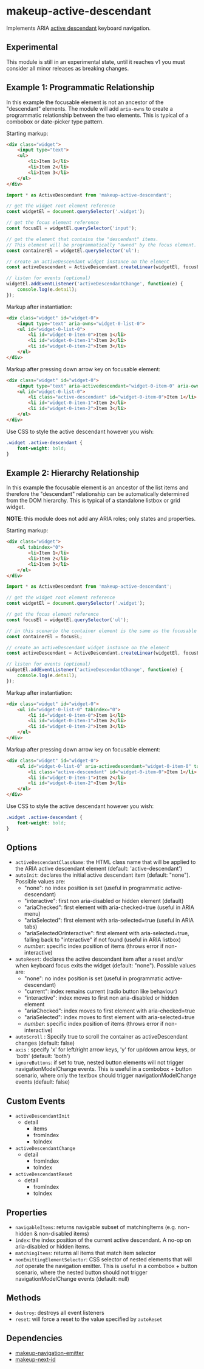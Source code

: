 # makeup-active-descendant

Implements ARIA <a href="https://www.w3.org/WAI/GL/wiki/Using_aria-activedescendant_to_allow_changes_in_focus_within_widgets_to_be_communicated_to_Assistive_Technology">active descendant</a> keyboard navigation.

## Experimental

This module is still in an experimental state, until it reaches v1 you must consider all minor releases as breaking changes.

## Example 1: Programmatic Relationship

In this example the focusable element is not an ancestor of the "descendant" elements. The module will add `aria-owns` to create a programmatic relationship between the two elements. This is typical of a combobox or date-picker type pattern.

Starting markup:

```html
<div class="widget">
    <input type="text">
    <ul>
        <li>Item 1</li>
        <li>Item 2</li>
        <li>Item 3</li>
    </ul>
</div>
```

```js
import * as ActiveDescendant from 'makeup-active-descendant';

// get the widget root element reference
const widgetEl = document.querySelector('.widget');

// get the focus element reference
const focusEl = widgetEl.querySelector('input');

// get the element that contains the "descendant" items.
// This element will be programmatically "owned" by the focus element.
const containerEl = widgetEl.querySelector('ul');

// create an activeDescendant widget instance on the element
const activeDescendant = ActiveDescendant.createLinear(widgetEl, focusEl, containerEl, 'li');

// listen for events (optional)
widgetEl.addEventListener('activeDescendantChange', function(e) {
    console.log(e.detail);
});
```

Markup after instantiation:

```html
<div class="widget" id="widget-0">
    <input type="text" aria-owns="widget-0-list-0">
    <ul id="widget-0-list-0">
        <li id="widget-0-item-0">Item 1</li>
        <li id="widget-0-item-1">Item 2</li>
        <li id="widget-0-item-2">Item 3</li>
    </ul>
</div>
```

Markup after pressing down arrow key on focusable element:

```html
<div class="widget" id="widget-0">
    <input type="text" aria-activedescendant="widget-0-item-0" aria-owns="widget-0-list-0">
    <ul id="widget-0-list-0">
        <li class="active-descendant" id="widget-0-item-0">Item 1</li>
        <li id="widget-0-item-1">Item 2</li>
        <li id="widget-0-item-2">Item 3</li>
    </ul>
</div>
```

Use CSS to style the active descendant however you wish:

```css
.widget .active-descendant {
    font-weight: bold;
}
```

## Example 2: Hierarchy Relationship

In this example the focusable element is an ancestor of the list items and therefore the "descendant" relationship can be automatically determined from the DOM hierarchy. This is typical of a standalone listbox or grid widget.

**NOTE**: this module does not add any ARIA roles; only states and properties.

Starting markup:

```html
<div class="widget">
    <ul tabindex="0">
        <li>Item 1</li>
        <li>Item 2</li>
        <li>Item 3</li>
    </ul>
</div>
```

```js
import * as ActiveDescendant from 'makeup-active-descendant';

// get the widget root element reference
const widgetEl = document.querySelector('.widget');

// get the focus element reference
const focusEl = widgetEl.querySelector('ul');

// in this scenario the container element is the same as the focusable element
const containerEl = focusEL;

// create an activeDescendant widget instance on the element
const activeDescendant = ActiveDescendant.createLinear(widgetEl, focusEl, containerEl, 'li');

// listen for events (optional)
widgetEl.addEventListener('activeDescendantChange', function(e) {
    console.log(e.detail);
});
```

Markup after instantiation:

```html
<div class="widget" id="widget-0">
    <ul id="widget-0-list-0" tabindex="0">
        <li id="widget-0-item-0">Item 1</li>
        <li id="widget-0-item-1">Item 2</li>
        <li id="widget-0-item-2">Item 3</li>
    </ul>
</div>
```

Markup after pressing down arrow key on focusable element:

```html
<div class="widget" id="widget-0">
    <ul id="widget-0-list-0" aria-activedescendant="widget-0-item-0" tabindex="0">
        <li class="active-descendant" id="widget-0-item-0">Item 1</li>
        <li id="widget-0-item-1">Item 2</li>
        <li id="widget-0-item-2">Item 3</li>
    </ul>
</div>
```

Use CSS to style the active descendant however you wish:

```css
.widget .active-descendant {
    font-weight: bold;
}
```

## Options

* `activeDescendantClassName`: the HTML class name that will be applied to the ARIA active descendant element (default: 'active-descendant')
* `autoInit`: declares the initial active descendant item (default: "none"). Possible values are:
    * "none": no index position is set (useful in programmatic active-descendant)
    * "interactive": first non aria-disabled or hidden element (default)
    * "ariaChecked": first element with aria-checked=true (useful in ARIA menu)
    * "ariaSelected": first element with aria-selected=true (useful in ARIA tabs)
    * "ariaSelectedOrInteractive": first element with aria-selected=true, falling back to "interactive" if not found (useful in ARIA listbox)
    * *number*: specific index position of items (throws error if non-interactive)
* `autoReset`: declares the active descendant item after a reset and/or when keyboard focus exits the widget (default: "none"). Possible values are:
    * "none": no index position is set (useful in programmatic active-descendant)
    * "current": index remains current (radio button like behaviour)
    * "interactive": index moves to first non aria-disabled or hidden element
    * "ariaChecked": index moves to first element with aria-checked=true
    * "ariaSelected": index moves to first element with aria-selected=true 
    * *number*: specific index position of items (throws error if non-interactive)
* `autoScroll` : Specify true to scroll the container as activeDescendant changes (default: false)
* `axis` : specify 'x' for left/right arrow keys, 'y' for up/down arrow keys, or 'both' (default: 'both')
* `ignoreButtons`: if set to true, nested button elements will not trigger navigationModelChange events. This is useful in a combobox + button scenario, where only the textbox should trigger navigationModelChange events (default: false)

## Custom Events

* `activeDescendantInit`
    * detail
        * items
        * fromIndex
        * toIndex
* `activeDescendantChange`
    * detail
        * fromIndex
        * toIndex
* `activeDescendantReset`
    * detail
        * fromIndex
        * toIndex

## Properties

* `navigableItems`: returns navigable subset of matchingItems (e.g. non-hidden & non-disabled items)
* `index`: the index position of the current active descendant. A no-op on aria-disabled or hidden items.
* `matchingItems`: returns all items that match item selector
* `nonEmittingElementSelector`: CSS selector of nested elements that will *not* operate the navigation emitter. This is useful in a combobox + button scenario, where the nested button should not trigger navigationModelChange events (default: null)

## Methods

* `destroy`: destroys all event listeners
* `reset`: will force a reset to the value specified by `autoReset`

## Dependencies

* [makeup-navigation-emitter](https://github.com/makeup/makeup-js/tree/master/packages/makeup-navigation-emitter)
* [makeup-next-id](https://github.com/makeup/makeup-js/tree/master/packages/makeup-next-id)
